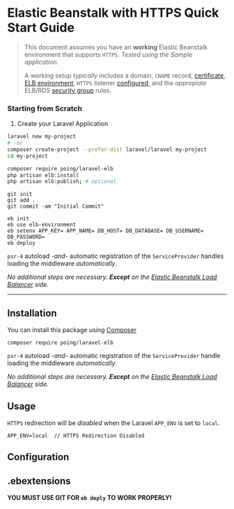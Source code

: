 # Elastic Beanstalk with HTTPS Quick Start Guide

> This document assumes you have an **working** Elastic Beanstalk environment that supports `HTTPS`.  *Tested using the Sample application.*
>
> A working setup *typically* includes a domain, `CNAME` record, [certificate](https://console.aws.amazon.com/acm/), [ELB environment](https://console.aws.amazon.com/elasticbeanstalk/), `HTTPS` listener [configured](ELB.md), and the *appropiate* ELB/RDS [security group](https://console.aws.amazon.com/ec2/v2/#SecurityGroups) rules.

### Starting from Scratch

1. Create your Laravel Application

```sh
laravel new my-project
# -or
composer create-project --prefer-dist laravel/laravel my-project
cd my-project

```

```sh
composer require poing/laravel-elb
php artisan elb:install
php artisan elb:publish; # optional
```






```
git init
git add .
git commit -am "Initial Commit"

eb init
eb use elb-environment
eb setenv APP_KEY= APP_NAME= DB_HOST= DB_DATABASE= DB_USERNAME= DB_PASSWORD=
eb deploy
```

`psr-4` autoload *-and-* automatic registration of the `ServiceProvider` handles loading the middleware *automatically*.  

*No additional steps are necessary.  **Except** on the [Elastic Beanstalk Load Balancer](http://docs.aws.amazon.com/elasticbeanstalk/latest/dg/configuring-https-elb.html) side.* 

---





## Installation
You can install this package using [Composer](https://getcomposer.org/)
```
composer require poing/laravel-elb
```

`psr-4` autoload *-and-* automatic registration of the `ServiceProvider` handle loading the middleware *automatically*.  

*No additional steps are necessary.  **Except** on the [Elastic Beanstalk Load Balancer](http://docs.aws.amazon.com/elasticbeanstalk/latest/dg/configuring-https-elb.html) side.* 

## Usage

`HTTPS` redirection will be *disabled* when the Laravel `APP_ENV` is set to `local`.

```
APP_ENV=local  // HTTPS Redirection Disabled
```

## Configuration

## .ebextensions

**YOU MUST USE GIT FOR `eb deply` TO WORK PROPERLY!**
